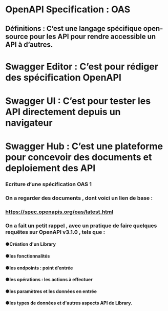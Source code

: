 # OpenAPI Specification : OAS

## Définitions : C’est une langage spécifique open-source pour les API pour rendre accessible un API à d’autres.

# Swagger Editor : C’est pour rédiger des spécification OpenAPI
# Swagger UI : C’est pour tester les API directement depuis un navigateur
# Swagger Hub : C’est une plateforme pour concevoir des documents et deploiement des API

### Ecriture d’une spécification OAS 1
 
### On a regarder des documents , dont voici un lien de base :
### https://spec.openapis.org/oas/latest.html

### On a fait un petit rappel , avec un pratique de faire quelques requêtes sur OpenAPI v3.1.0 , tels que :		

#### ●Création d'un Library 
#### ●les fonctionnalités
#### ●les endpoints : point d’entrée
#### ●les opérations : les actions à effectuer
#### ●les paramètres et les données en entrée
#### ●les types de données et d'autres aspects API de Library.
